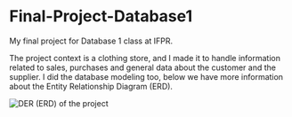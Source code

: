 # Final-Project-Database1
My final project for Database 1 class at IFPR.

The project context is a clothing store, and I made it to handle information related to sales, purchases and general data about the customer and the supplier.
I did the database modeling too, below we have more information about the Entity Relationship Diagram (ERD).

![DER (ERD) of the project](https://user-images.githubusercontent.com/86082589/154522667-7181422a-2f63-48ee-a526-94c5fc1453ec.png)
